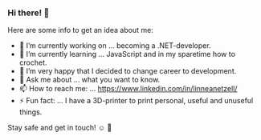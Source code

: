 ### Hi there! 👋

<!--
**xlne/xlne** is a ✨ _special_ ✨ repository because its `README.md` (this file) appears on your GitHub profile.
-->

Here are some info to get an idea about me:

- 🔭 I’m currently working on ... becoming a .NET-developer.
- 🌱 I’m currently learning ... JavaScript and in my sparetime how to crochet.
- 👯 I’m very happy that I decided to change career to development.
- 💬 Ask me about ... what you want to know.
- 📫 How to reach me: ... https://www.linkedin.com/in/linneanetzell/
- ⚡ Fun fact: ... I have a 3D-printer to print personal, useful and unuseful things.

Stay safe and get in touch! :relaxed: :balloon:
